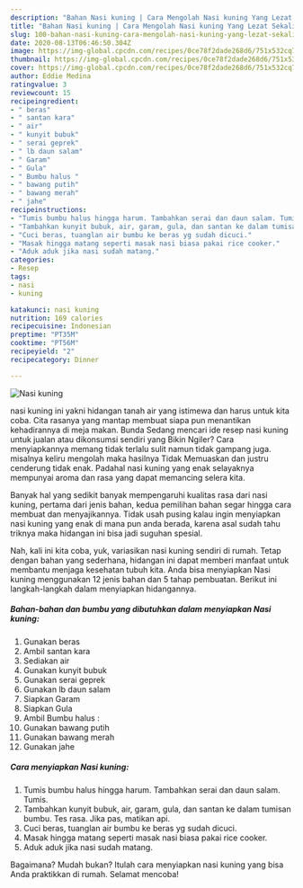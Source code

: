 ```yaml
---
description: "Bahan Nasi kuning | Cara Mengolah Nasi kuning Yang Lezat Sekali"
title: "Bahan Nasi kuning | Cara Mengolah Nasi kuning Yang Lezat Sekali"
slug: 100-bahan-nasi-kuning-cara-mengolah-nasi-kuning-yang-lezat-sekali
date: 2020-08-13T06:46:50.304Z
image: https://img-global.cpcdn.com/recipes/0ce78f2dade268d6/751x532cq70/nasi-kuning-foto-resep-utama.jpg
thumbnail: https://img-global.cpcdn.com/recipes/0ce78f2dade268d6/751x532cq70/nasi-kuning-foto-resep-utama.jpg
cover: https://img-global.cpcdn.com/recipes/0ce78f2dade268d6/751x532cq70/nasi-kuning-foto-resep-utama.jpg
author: Eddie Medina
ratingvalue: 3
reviewcount: 15
recipeingredient:
- " beras"
- " santan kara"
- " air"
- " kunyit bubuk"
- " serai geprek"
- " lb daun salam"
- " Garam"
- " Gula"
- " Bumbu halus "
- " bawang putih"
- " bawang merah"
- " jahe"
recipeinstructions:
- "Tumis bumbu halus hingga harum. Tambahkan serai dan daun salam. Tumis."
- "Tambahkan kunyit bubuk, air, garam, gula, dan santan ke dalam tumisan bumbu. Tes rasa. Jika pas, matikan api."
- "Cuci beras, tuanglan air bumbu ke beras yg sudah dicuci."
- "Masak hingga matang seperti masak nasi biasa pakai rice cooker."
- "Aduk aduk jika nasi sudah matang."
categories:
- Resep
tags:
- nasi
- kuning

katakunci: nasi kuning 
nutrition: 169 calories
recipecuisine: Indonesian
preptime: "PT35M"
cooktime: "PT56M"
recipeyield: "2"
recipecategory: Dinner

---
```



![Nasi kuning](https://img-global.cpcdn.com/recipes/0ce78f2dade268d6/751x532cq70/nasi-kuning-foto-resep-utama.jpg)


nasi kuning ini yakni hidangan tanah air yang istimewa dan harus untuk kita coba. Cita rasanya yang mantap membuat siapa pun menantikan kehadirannya di meja makan.
Bunda Sedang mencari ide resep nasi kuning untuk jualan atau dikonsumsi sendiri yang Bikin Ngiler? Cara menyiapkannya memang tidak terlalu sulit namun tidak gampang juga. misalnya keliru mengolah maka hasilnya Tidak Memuaskan dan justru cenderung tidak enak. Padahal nasi kuning yang enak selayaknya mempunyai aroma dan rasa yang dapat memancing selera kita.



Banyak hal yang sedikit banyak mempengaruhi kualitas rasa dari nasi kuning, pertama dari jenis bahan, kedua pemilihan bahan segar hingga cara membuat dan menyajikannya. Tidak usah pusing kalau ingin menyiapkan nasi kuning yang enak di mana pun anda berada, karena asal sudah tahu triknya maka hidangan ini bisa jadi suguhan spesial.


Nah, kali ini kita coba, yuk, variasikan nasi kuning sendiri di rumah. Tetap dengan bahan yang sederhana, hidangan ini dapat memberi manfaat untuk membantu menjaga kesehatan tubuh kita. Anda bisa menyiapkan Nasi kuning menggunakan 12 jenis bahan dan 5 tahap pembuatan. Berikut ini langkah-langkah dalam menyiapkan hidangannya.

<!--inarticleads1-->

##### Bahan-bahan dan bumbu yang dibutuhkan dalam menyiapkan Nasi kuning:

1. Gunakan  beras
1. Ambil  santan kara
1. Sediakan  air
1. Gunakan  kunyit bubuk
1. Gunakan  serai geprek
1. Gunakan  lb daun salam
1. Siapkan  Garam
1. Siapkan  Gula
1. Ambil  Bumbu halus :
1. Gunakan  bawang putih
1. Gunakan  bawang merah
1. Gunakan  jahe




<!--inarticleads2-->

##### Cara menyiapkan Nasi kuning:

1. Tumis bumbu halus hingga harum. Tambahkan serai dan daun salam. Tumis.
1. Tambahkan kunyit bubuk, air, garam, gula, dan santan ke dalam tumisan bumbu. Tes rasa. Jika pas, matikan api.
1. Cuci beras, tuanglan air bumbu ke beras yg sudah dicuci.
1. Masak hingga matang seperti masak nasi biasa pakai rice cooker.
1. Aduk aduk jika nasi sudah matang.




Bagaimana? Mudah bukan? Itulah cara menyiapkan nasi kuning yang bisa Anda praktikkan di rumah. Selamat mencoba!
